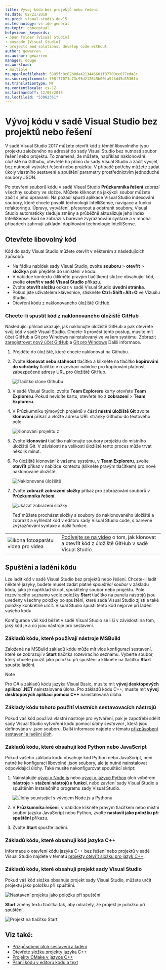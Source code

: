```yaml
---
title: Vývoj kódu bez projektů nebo řešení
ms.date: 02/21/2018
ms.prod: visual-studio-dev15
ms.technology: vs-ide-general
ms.topic: conceptual
helpviewer_keywords:
- open folder [Visual Studio]
- anycode [Visual Studio]
- projects and solutions, develop code without
author: gewarren
ms.author: gewarren
manager: douge
ms.workload:
- multiple
ms.openlocfilehash: 5885fc8c62b8da4213446601f37700cc077eda8c
ms.sourcegitcommit: 708f77071c73c95d212645b00fa943d45d35361b
ms.translationtype: MT
ms.contentlocale: cs-CZ
ms.lasthandoff: 12/07/2018
ms.locfileid: "53062361"
---
```

# <a name="develop-code-in-visual-studio-without-projects-or-solutions"></a>Vývoj kódu v sadě Visual Studio bez projektů nebo řešení

V sadě Visual Studio 2017 můžete otevřít kód z téměř libovolného typu projektu založeného na adresář do sady Visual Studio bez nutnosti soubor řešení nebo projektu. To znamená, že můžete, například naklonování úložiště na Githubu, otevřete ho přímo do sady Visual Studio a začít vyvíjet, bez nutnosti vytvářet řešení nebo projektu. V případě potřeby můžete zadat úkoly vlastního sestavení a spuštění parametry prostřednictvím jednoduché soubory JSON.

Po otevření souborů kódu v sadě Visual Studio **Průzkumníka řešení** zobrazí všechny soubory ve složce. Můžete kliknout na jakýkoli soubor můžete začít s jeho úpravami. Na pozadí spustí aplikace Visual Studio indexování soubory, které chcete povolit technologii IntelliSense, navigace a funkcí refaktoringu. Úpravy, vytváření, přesunout a odstranit soubory, Visual Studio automaticky sleduje změny a průběžně aktualizuje jeho index IntelliSense. Kód se zobrazí s barevné zvýrazňování syntaxe a v mnoha případech zahrnují základní doplňování technologie IntelliSense.

## <a name="open-any-code"></a>Otevřete libovolný kód

Kód do sady Visual Studio můžete otevřít v některém z následujících způsobů:

- Na řádku nabídek sady Visual Studio, zvolte **souboru** > **otevřít** > **složky**a pak přejděte do umístění v kódu.
- V nabídce kontextu (klikněte pravým tlačítkem) složce obsahující kód, zvolte **otevřít v sadě Visual Studio** příkazu.
- Zvolte **otevřít složku** odkaz v sadě Visual Studio **úvodní stránka**.
- Pokud jste uživatelem klávesnice, stiskněte **Ctrl**+**Shift**+**Alt**+**O** ve Vizuálu Studio.
- Otevření kódu z naklonovaného úložiště GitHub.

### <a name="to-open-code-from-a-cloned-github-repo"></a>Chcete-li spustit kód z naklonovaného úložiště GitHub

Následující příklad ukazuje, jak naklonujte úložiště GitHub a pak otevřete svůj kód v sadě Visual Studio. Chcete-li provést tento postup, musíte mít účet GitHub a Git pro Windows nainstalovaný ve vašem systému. Zobrazit [zaregistrovat nový účet GitHub](https://help.github.com/articles/signing-up-for-a-new-github-account/) a [Git pro Windows](https://git-for-windows.github.io/) Další informace.

1. Přejděte do úložiště, které chcete naklonovat na Githubu.

1. Zvolte **klonovat nebo stáhnout** tlačítko a klikněte na tlačítko **kopírování do schránky** tlačítko v rozevírací nabídce pro kopírování platnost zabezpečené adresy URL pro úložiště GitHub.

   ![Tlačítko clone Githubu](./media/VSIDE_Code_Clone.png)

1. V sadě Visual Studio, zvolte **Team Exploreru** karty otevřete **Team Exploreru**. Pokud nevidíte kartu, otevřete ho z **zobrazení** > **Team Exploreru**.

1. V Průzkumníku týmových projektů v části **místní úložiště Git** zvolte **klonování** příkaz a vložte adresu URL stránky Githubu do textového pole.

   ![Klonování projektu z](./media/VSIDE_Code_Clone2.png)

1. Zvolte **klonování** tlačítko naklonujte soubory projektu do místního úložiště Git. V závislosti na velikosti úložiště tento proces může trvat několik minut.

1. Po úložiště klonování k vašemu systému, v **Team Exploreru**, zvolte **otevřít** příkaz v nabídce kontextu (klikněte pravým tlačítkem) pro nově naklonované úložiště.

   ![Naklonované úložiště](./media/VSIDE_Code_Clone3.png)

1. Zvolte **zobrazit zobrazení složky** příkaz pro zobrazování souborů v **Průzkumníka řešení**.

   ![Ukázat zobrazení složky](./media/VSIDE_Code_Clone3_show.png)

   Teď můžete procházet složky a soubory do naklonovaného úložiště a zobrazit a vyhledat kód v editoru sady Visual Studio code, s barevné zvýrazňování syntaxe a další funkce.

| | |
|---------|---------|
| ![Ikona fotoaparátu videa pro videa](../install/media/video-icon.png)| [Podívejte se na video](https://mva.microsoft.com/en-us/training-courses/getting-started-with-visual-studio-2017-17798?l=lp3TOKD6D_6711787171) o tom, jak klonovat a otevřít kód z úložiště GitHub v sadě Visual Studio. |

## <a name="run-and-debug-your-code"></a>Spuštění a ladění kódu

Lze ladit kód v sadě Visual Studio bez projektů nebo řešení. Chcete-li ladit některé jazyky, budete muset zadat platné *spouštěcí soubor* v základu kódu, jako je například skript, spustitelný soubor nebo projektu. Pole rozevíracího seznamu vedle položky **Start** tlačítko na panelu nástrojů jsou uvedeny všechny položky po spuštění, které sada Visual Studio zjistí a také položky konkrétně určit. Visual Studio spustí tento kód nejprve při ladění vašeho kódu.

Konfigurace váš kód běžet v sadě Visual Studio se liší v závislosti na tom, jaký kód je a co jsou nástroje pro sestavení.

### <a name="codebases-that-use-msbuild"></a>Základů kódu, které používají nástroje MSBuild

Založené na MSBuild základů kódu může mít více konfigurací sestavení, které se zobrazují v **Start** tlačítka rozevíracího seznamu. Vyberte soubor, který chcete použít jako položku při spuštění a klikněte na tlačítko **Start** spusťte ladění.

> [!NOTE]
> Pro C# a základů kódu jazyka Visual Basic, musíte mít **vývoj desktopových aplikací .NET** nainstalovaná úloha. Pro základů kódu C++, musíte mít **vývoj desktopových aplikací pomocí C++** nainstalovaná úloha.

### <a name="codebases-that-use-custom-build-tools"></a>Základy kódu tohoto použití vlastních sestavovacích nástrojů

Pokud váš kód používá vlastní nástroje pro vytváření, pak je zapotřebí sdělit sady Visual Studio vytvoření kódu pomocí *úlohy sestavení* , která jsou definována v *.json* souboru. Další informace najdete v tématu [přizpůsobení sestavení a ladění úloh](../ide/customize-build-and-debug-tasks-in-visual-studio.md).

### <a name="codebases-that-contain-python-or-javascript-code"></a>Základů kódu, které obsahují kód Python nebo JavaScript

Pokud vašeho základu kódu obsahuje kód Python nebo JavaScript, není nutné ke konfiguraci libovolné *.json* soubory, ale je nutné nainstalovat odpovídající úlohy. Také musíte nakonfigurovat spouštěcí skript:

1. Nainstalujte [vývoj v Node.js](https://visualstudio.microsoft.com/vs/node-js/) nebo [vývoj v jazyce Python](https://visualstudio.microsoft.com/vs/python/) úloh výběrem **nástroje** > **stažení nástrojů a funkcí**, nebo zavření sady Visual Studio a spuštěním instalačního programu sady Visual Studio.

   ![Úlohy související s vývojem Node.js a Pythonu](media/python_nodejs_workloads.png)

1. V **Průzkumníka řešení**, v nabídce klikněte pravým tlačítkem nebo místní soubor jazyka JavaScript nebo Python, zvolte **nastavit jako položku při spuštění** příkazu.

1. Zvolte **Start** spusťte ladění.

### <a name="codebases-that-contain-c-code"></a>Základů kódu, které obsahují kód jazyka C++

Informace o otevření kódu jazyka C++ bez řešení nebo projektů v sadě Visual Studio najdete v tématu [projekty otevřít složku pro jazyk C++](/cpp/ide/non-msbuild-projects).

### <a name="codebases-that-contain-a-visual-studio-project"></a>Základů kódu, které obsahují projekt sady Visual Studio

Pokud váš kód složka obsahuje projekt sady Visual Studio, můžete určit projektu jako položku při spuštění.

![Nastavení projektu jako položku při spuštění](media/customize-set-project-as-startup-item.png)

**Start** změny textu tlačítka tak, aby odrážely, že projekt je položku při spuštění.

![Projekt na tlačítko Start](media/customize-start-button-project.png)

## <a name="see-also"></a>Viz také:

- [Přizpůsobení úloh sestavení a ladění](../ide/customize-build-and-debug-tasks-in-visual-studio.md)
- [Otevřete složku projekty jazyka C++](/cpp/ide/non-msbuild-projects)
- [Projekty CMake v jazyce C++](/cpp/ide/cmake-tools-for-visual-cpp)
- [Psaní kódu v editoru kódu a text](../ide/writing-code-in-the-code-and-text-editor.md)